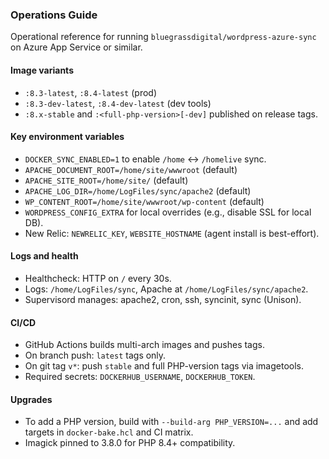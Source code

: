 ### Operations Guide

Operational reference for running `bluegrassdigital/wordpress-azure-sync` on Azure App Service or similar.

#### Image variants
- `:8.3-latest`, `:8.4-latest` (prod)
- `:8.3-dev-latest`, `:8.4-dev-latest` (dev tools)
- `:8.x-stable` and `:<full-php-version>[-dev]` published on release tags.

#### Key environment variables
- `DOCKER_SYNC_ENABLED=1` to enable `/home` ↔ `/homelive` sync.
- `APACHE_DOCUMENT_ROOT=/home/site/wwwroot` (default)
- `APACHE_SITE_ROOT=/home/site/` (default)
- `APACHE_LOG_DIR=/home/LogFiles/sync/apache2` (default)
- `WP_CONTENT_ROOT=/home/site/wwwroot/wp-content` (default)
- `WORDPRESS_CONFIG_EXTRA` for local overrides (e.g., disable SSL for local DB).
- New Relic: `NEWRELIC_KEY`, `WEBSITE_HOSTNAME` (agent install is best-effort).

#### Logs and health
- Healthcheck: HTTP on `/` every 30s.
- Logs: `/home/LogFiles/sync`, Apache at `/home/LogFiles/sync/apache2`.
- Supervisord manages: apache2, cron, ssh, syncinit, sync (Unison).

#### CI/CD
- GitHub Actions builds multi-arch images and pushes tags.
- On branch push: `latest` tags only.
- On git tag `v*`: push `stable` and full PHP-version tags via imagetools.
- Required secrets: `DOCKERHUB_USERNAME`, `DOCKERHUB_TOKEN`.

#### Upgrades
- To add a PHP version, build with `--build-arg PHP_VERSION=...` and add targets in `docker-bake.hcl` and CI matrix.
- Imagick pinned to 3.8.0 for PHP 8.4+ compatibility.


